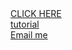<!DOCTYPE html>
<html>
      <head>
        <title>my website</title>
      </head>
      <body>
        <a href="https://www.google.co.in/" target="_blank">CLICK HERE</a>
      </body>
      <br>
      <a href="tutorial.html">tutorial</a>
      <br>
      <a href="mailto:mailadress@gmail.com">Email me</a>
</html>
